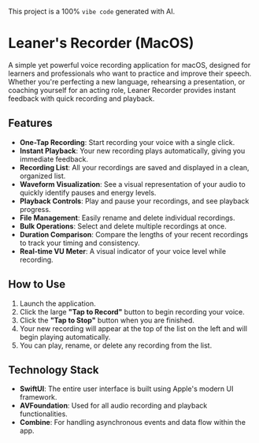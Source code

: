 This project is a 100% `vibe code` generated with AI.

# Leaner's Recorder (MacOS)

A simple yet powerful voice recording application for macOS, designed for learners and professionals who want to practice and improve their speech. Whether you're perfecting a new language, rehearsing a presentation, or coaching yourself for an acting role, Leaner Recorder provides instant feedback with quick recording and playback.

## Features

*   **One-Tap Recording**: Start recording your voice with a single click.
*   **Instant Playback**: Your new recording plays automatically, giving you immediate feedback.
*   **Recording List**: All your recordings are saved and displayed in a clean, organized list.
*   **Waveform Visualization**: See a visual representation of your audio to quickly identify pauses and energy levels.
*   **Playback Controls**: Play and pause your recordings, and see playback progress.
*   **File Management**: Easily rename and delete individual recordings.
*   **Bulk Operations**: Select and delete multiple recordings at once.
*   **Duration Comparison**: Compare the lengths of your recent recordings to track your timing and consistency.
*   **Real-time VU Meter**: A visual indicator of your voice level while recording.

## How to Use

1.  Launch the application.
2.  Click the large **"Tap to Record"** button to begin recording your voice.
3.  Click the **"Tap to Stop"** button when you are finished.
4.  Your new recording will appear at the top of the list on the left and will begin playing automatically.
5.  You can play, rename, or delete any recording from the list.

## Technology Stack

*   **SwiftUI**: The entire user interface is built using Apple's modern UI framework.
*   **AVFoundation**: Used for all audio recording and playback functionalities.
*   **Combine**: For handling asynchronous events and data flow within the app.
